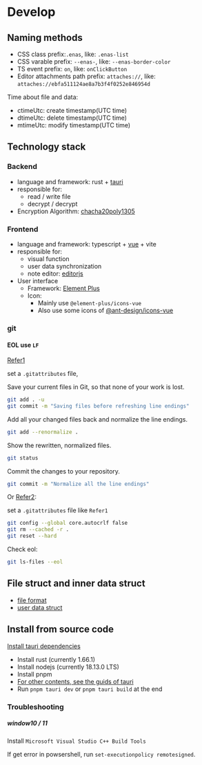 # Develop

## Naming methods

- CSS class prefix:`.enas`, like: `.enas-list`
- CSS varable prefix: `--enas-`, like: `--enas-border-color` 
- TS event prefix: `on`, like: `onClickButton`
- Editor attachments path prefix: `attaches://`, like: `attaches://ebfa511124ae8a7b3f4f0252e846954d`

Time about file and data:

- ctimeUtc: create timestamp(UTC time)
- dtimeUtc: delete timestamp(UTC time)
- mtimeUtc: modify timestamp(UTC time)

## Technology stack

### Backend

- language and framework: rust + [tauri](https://tauri.app)
- responsible for:
  - read / write file
  - decrypt / decrypt
- Encryption Algorithm: [chacha20poly1305](https://crates.io/crates/chacha20poly1305)

### Frontend

- language and framework: typescript + [vue](https://vuejs.org) + vite
- responsible for:    
  - visual function
  - user data synchronization
  - note editor: [editorjs](https://editorjs.io/)
- User interface
  - Framework: [Element Plus](https://element-plus.org)
  - Icon: 
    - Mainly use `@element-plus/icons-vue` 
    - Also use some icons of [@ant-design/icons-vue](https://ant.design/components/icon#list-of-icons)

### git

#### EOL use `LF`

[Refer1](https://docs.github.com/en/get-started/getting-started-with-git/configuring-git-to-handle-line-endings#about-line-endings)

set a `.gitattributes`  file,

Save your current files in Git, so that none of your work is lost.

```sh
git add . -u
git commit -m "Saving files before refreshing line endings"
```

Add all your changed files back and normalize the line endings.

```sh
git add --renormalize .
```

Show the rewritten, normalized files.

```sh
git status
```

Commit the changes to your repository.

```sh
git commit -m "Normalize all the line endings"
```

Or [Refer2](https://www.aleksandrhovhannisyan.com/blog/crlf-vs-lf-normalizing-line-endings-in-git/#a-simple-gitattributes-config):

set a `.gitattributes`  file like `Refer1`

```sh
git config --global core.autocrlf false
git rm --cached -r .
git reset --hard
```

Check eol: 

```sh
git ls-files --eol
```

## File struct and inner data struct

- [file format](./file_format.md)
- [user data struct](./user_data_struct.md)

## Install from source code

[Install tauri dependencies](https://tauri.app/v1/guides/getting-started/prerequisites)

- Install rust (currently 1.66.1)
- Install nodejs (currently 18.13.0 LTS)
- Install pnpm
- [For other contents, see the guids of tauri](https://tauri.app/v1/guides/getting-started/prerequisites)
- Run `pnpm tauri dev` or `pnpm tauri build` at the end

### Troubleshooting

##### window10 / 11
Install `Microsoft Visual Studio C++ Build Tools`

If get error in powsershell, run `set-executionpolicy remotesigned`.
